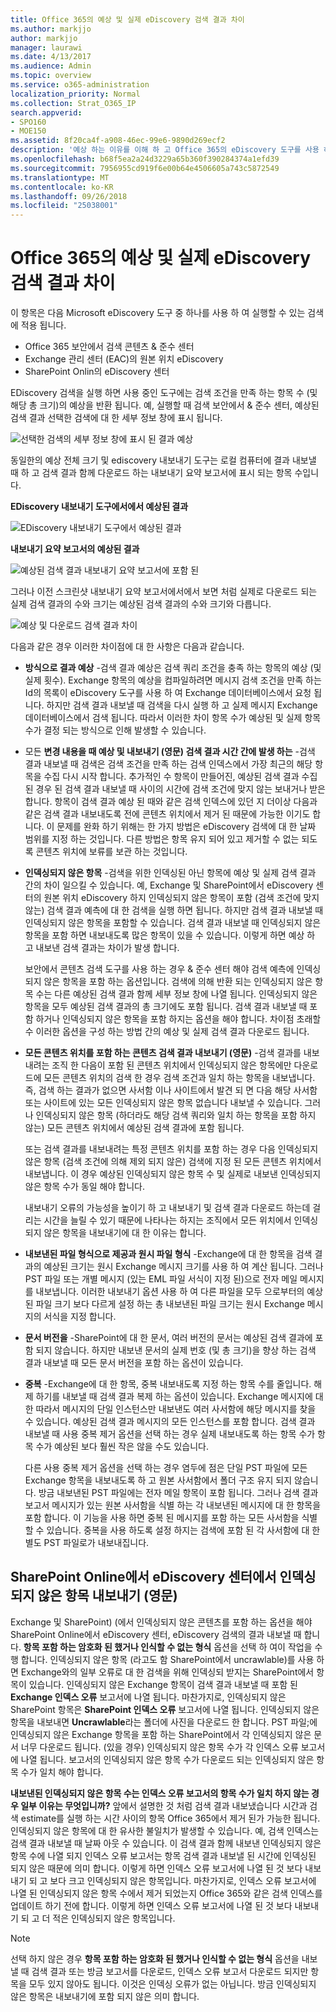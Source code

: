 ```yaml
---
title: Office 365의 예상 및 실제 eDiscovery 검색 결과 차이
ms.author: markjjo
author: markjjo
manager: laurawi
ms.date: 4/13/2017
ms.audience: Admin
ms.topic: overview
ms.service: o365-administration
localization_priority: Normal
ms.collection: Strat_O365_IP
search.appverid:
- SPO160
- MOE150
ms.assetid: 8f20ca4f-a908-46ec-99e6-9890d269ecf2
description: '예상 하는 이유를 이해 하 고 Office 365의 eDiscovery 도구를 사용 하 여 실행 하는 검색에서 실제 검색 결과가 달라질 수 있습니다. '
ms.openlocfilehash: b68f5ea2a24d3229a65b360f390284374a1efd39
ms.sourcegitcommit: 7956955cd919f6e00b64e4506605a743c5872549
ms.translationtype: MT
ms.contentlocale: ko-KR
ms.lasthandoff: 09/26/2018
ms.locfileid: "25038001"
---
```

# <a name="differences-between-estimated-and-actual-ediscovery-search-results-in-office-365"></a>Office 365의 예상 및 실제 eDiscovery 검색 결과 차이

이 항목은 다음 Microsoft eDiscovery 도구 중 하나를 사용 하 여 실행할 수 있는 검색에 적용 됩니다.  <br/>  
- Office 365 보안에서 검색 콘텐츠 &amp; 준수 센터  <br/>  
- Exchange 관리 센터 (EAC)의 원본 위치 eDiscovery  <br/>  
- SharePoint Onlin의 eDiscovery 센터  <br/> 
   
EDiscovery 검색을 실행 하면 사용 중인 도구에는 검색 조건을 만족 하는 항목 수 (및 해당 총 크기)의 예상을 반환 됩니다. 예, 실행할 때 검색 보안에서 &amp; 준수 센터, 예상된 검색 결과 선택한 검색에 대 한 세부 정보 창에 표시 됩니다.
  
![선택한 검색의 세부 정보 창에 표시 된 결과 예상](media/74e4ce83-40be-41a9-b60f-5ad447e79fe4.png)
  
동일한의 예상 전체 크기 및 ediscovery 내보내기 도구는 로컬 컴퓨터에 결과 내보낼 때 하 고 검색 결과 함께 다운로드 하는 내보내기 요약 보고서에 표시 되는 항목 수입니다.
  
**EDiscovery 내보내기 도구에서에서 예상된 결과**

![EDiscovery 내보내기 도구에서 예상된 결과](media/d34312a5-0ee6-49aa-9460-7ea0015a6e66.png)
  
**내보내기 요약 보고서의 예상된 결과**

![예상된 검색 결과 내보내기 요약 보고서에 포함 된](media/44b579da-86c2-4f33-81b5-84d604003eda.png)
  
그러나 이전 스크린샷 내보내기 요약 보고서에서에서 보면 처럼 실제로 다운로드 되는 실제 검색 결과의 수와 크기는 예상된 검색 결과의 수와 크기와 다릅니다. 
  
![예상 및 다운로드 검색 결과 차이](media/84aef318-230f-430d-9d9e-02f21342d364.png)
  
다음과 같은 경우 이러한 차이점에 대 한 사항은 다음과 같습니다.
  
- **방식으로 결과 예상** -검색 결과 예상은 검색 쿼리 조건을 충족 하는 항목의 예상 (및 실제 횟수). Exchange 항목의 예상을 컴파일하려면 메시지 검색 조건을 만족 하는 Id의 목록이 eDiscovery 도구를 사용 하 여 Exchange 데이터베이스에서 요청 됩니다. 하지만 검색 결과 내보낼 때 검색을 다시 실행 하 고 실제 메시지 Exchange 데이터베이스에서 검색 됩니다. 따라서 이러한 차이 항목 수가 예상된 및 실제 항목 수가 결정 되는 방식으로 인해 발생할 수 있습니다. 
    
- 모든 **변경 내용을 때 예상 및 내보내기 (영문) 검색 결과 시간 간에 발생 하는** -검색 결과 내보낼 때 검색은 검색 조건을 만족 하는 검색 인덱스에서 가장 최근의 해당 항목을 수집 다시 시작 합니다. 추가적인 수 항목이 만들어진, 예상된 검색 결과 수집 된 경우 된 검색 결과 내보낼 때 사이의 시간에 검색 조건에 맞지 않는 보내거나 받은 합니다. 항목이 검색 결과 예상 된 때와 같은 검색 인덱스에 있던 지 더이상 다음과 같은 검색 결과 내보내도록 전에 콘텐츠 위치에서 제거 된 때문에 가능한 이기도 합니다. 이 문제를 완화 하기 위해는 한 가지 방법은 eDiscovery 검색에 대 한 날짜 범위를 지정 하는 것입니다. 다른 방법은 항목 유지 되어 있고 제거할 수 없는 되도록 콘텐츠 위치에 보류를 보관 하는 것입니다. 
    
- **인덱싱되지 않은 항목** -검색을 위한 인덱싱된 아닌 항목에 예상 및 실제 검색 결과 간의 차이 일으킬 수 있습니다. 예, Exchange 및 SharePoint에서 eDiscovery 센터의 원본 위치 eDiscovery 하지 인덱싱되지 않은 항목이 포함 (검색 조건에 맞지 않는) 검색 결과 예측에 대 한 검색을 실행 하면 됩니다. 하지만 검색 결과 내보낼 때 인덱싱되지 않은 항목을 포함할 수 있습니다. 검색 결과 내보낼 때 인덱싱되지 않은 항목을 포함 하면 내보내도록 많은 항목이 있을 수 있습니다. 이렇게 하면 예상 하 고 내보낸 검색 결과는 차이가 발생 합니다. 
    
    보안에서 콘텐츠 검색 도구를 사용 하는 경우 &amp; 준수 센터 해야 검색 예측에 인덱싱되지 않은 항목을 포함 하는 옵션입니다. 검색에 의해 반환 되는 인덱싱되지 않은 항목 수는 다른 예상된 검색 결과 함께 세부 정보 창에 나열 됩니다. 인덱싱되지 않은 항목을 모두 예상된 검색 결과의 총 크기에도 포함 됩니다. 검색 결과 내보낼 때 포함 하거나 인덱싱되지 않은 항목을 포함 하지는 옵션을 해야 합니다. 차이점 초래할 수 이러한 옵션을 구성 하는 방법 간의 예상 및 실제 검색 결과 다운로드 됩니다. 
    
- **모든 콘텐츠 위치를 포함 하는 콘텐츠 검색 결과 내보내기 (영문)** -검색 결과를 내보내려는 조직 한 다음이 포함 된 콘텐츠 위치에서 인덱싱되지 않은 항목에만 다운로드에 모든 콘텐츠 위치의 검색 한 경우 검색 조건과 일치 하는 항목을 내보냅니다. 즉, 검색 하는 결과가 없으면 사서함 이나 사이트에서 발견 되 면 다음 해당 사서함 또는 사이트에 있는 모든 인덱싱되지 않은 항목 없습니다 내보낼 수 있습니다. 그러나 인덱싱되지 않은 항목 (하더라도 해당 검색 쿼리와 일치 하는 항목을 포함 하지 않는) 모든 콘텐츠 위치에서 예상된 검색 결과에 포함 됩니다. 
    
    또는 검색 결과를 내보내려는 특정 콘텐츠 위치를 포함 하는 경우 다음 인덱싱되지 않은 항목 (검색 조건에 의해 제외 되지 않은) 검색에 지정 된 모든 콘텐츠 위치에서 내보냅니다. 이 경우 예상된 인덱싱되지 않은 항목 수 및 실제로 내보낸 인덱싱되지 않은 항목 수가 동일 해야 합니다.
    
    내보내기 오류의 가능성을 높이기 하 고 내보내기 및 검색 결과 다운로드 하는데 걸리는 시간을 늘릴 수 있기 때문에 나타나는 하지는 조직에서 모든 위치에서 인덱싱되지 않은 항목을 내보내기에 대 한 이유는 합니다.
    
- **내보낸된 파일 형식으로 제공과 원시 파일 형식** -Exchange에 대 한 항목을 검색 결과의 예상된 크기는 원시 Exchange 메시지 크기를 사용 하 여 계산 됩니다. 그러나 PST 파일 또는 개별 메시지 (있는 EML 파일 서식이 지정 된)으로 전자 메일 메시지를 내보냅니다. 이러한 내보내기 옵션 사용 하 여 다른 파일을 모두 으로부터의 예상된 파일 크기 보다 다르게 설정 하는 총 내보낸된 파일 크기는 원시 Exchange 메시지의 서식을 지정 합니다. 
    
- **문서 버전을** -SharePoint에 대 한 문서, 여러 버전의 문서는 예상된 검색 결과에 포함 되지 않습니다. 하지만 내보낸 문서의 실제 번호 (및 총 크기)을 향상 하는 검색 결과 내보낼 때 모든 문서 버전을 포함 하는 옵션이 있습니다. 
    
- **중복** -Exchange에 대 한 항목, 중복 내보내도록 지정 하는 항목 수를 줄입니다. 해제 하기를 내보낼 때 검색 결과 복제 하는 옵션이 있습니다. Exchange 메시지에 대 한 따라서 메시지의 단일 인스턴스만 내보낸도 여러 사서함에 해당 메시지를 찾을 수 있습니다. 예상된 검색 결과 메시지의 모든 인스턴스를 포함 합니다. 검색 결과 내보낼 때 사용 중복 제거 옵션을 선택 하는 경우 실제 내보내도록 하는 항목 수가 항목 수가 예상된 보다 훨씬 작은 않을 수도 있습니다. 
    
    다른 사용 중복 제거 옵션을 선택 하는 경우 염두에 점은 단일 PST 파일에 모든 Exchange 항목을 내보내도록 하 고 원본 사서함에서 폴더 구조 유지 되지 않습니다. 방금 내보낸된 PST 파일에는 전자 메일 항목이 포함 됩니다. 그러나 검색 결과 보고서 메시지가 있는 원본 사서함을 식별 하는 각 내보낸된 메시지에 대 한 항목을 포함 합니다. 이 기능을 사용 하면 중복 된 메시지를 포함 하는 모든 사서함을 식별할 수 있습니다. 중복을 사용 하도록 설정 하지는 검색에 포함 된 각 사서함에 대 한 별도 PST 파일로가 내보내집니다. 
    
## <a name="exporting-unindexed-items-from-the-ediscovery-center-in-sharepoint-online"></a>SharePoint Online에서 eDiscovery 센터에서 인덱싱되지 않은 항목 내보내기 (영문)

Exchange 및 SharePoint) (에서 인덱싱되지 않은 콘텐츠를 포함 하는 옵션을 해야 SharePoint Online에서 eDiscovery 센터, eDiscovery 검색의 결과 내보낼 때 합니다. **항목 포함 하는 암호화 된 했거나 인식할 수 없는 형식** 옵션을 선택 하 여이 작업을 수행 합니다. 인덱싱되지 않은 항목 (라고도 함 SharePoint에서 uncrawlable)를 사용 하면 Exchange와의 일부 오류로 대 한 검색을 위해 인덱싱되 받지는 SharePoint에서 항목이 있습니다. 인덱싱되지 않은 Exchange 항목이 검색 결과 내보낼 때 포함 된 **Exchange 인덱스 오류** 보고서에 나열 됩니다. 마찬가지로, 인덱싱되지 않은 SharePoint 항목은 **SharePoint 인덱스 오류** 보고서에 나열 됩니다. 인덱싱되지 않은 항목을 내보내면 **Uncrawlable**라는 폴더에 사진을 다운로드 한 합니다. PST 파일;에 인덱싱되지 않은 Exchange 항목을 포함 하는 SharePoint에서 각 인덱싱되지 않은 문서 너무 다운로드 됩니다. (있을 경우) 인덱싱되지 않은 항목 수가 각 인덱스 오류 보고서에 나열 됩니다. 보고서의 인덱싱되지 않은 항목 수가 다운로드 되는 인덱싱되지 않은 항목 수가 일치 해야 합니다. 
  
 **내보낸된 인덱싱되지 않은 항목 수는 인덱스 오류 보고서의 항목 수가 일치 하지 않는 경우 일부 이유는 무엇입니까?** 앞에서 설명한 것 처럼 검색 결과 내보냈습니다 시간과 검색 estimate를 실행 하는 시간 사이의 항목 Office 365에서 제거 된가 가능한 됩니다. 인덱싱되지 않은 항목에 대 한 유사한 불일치가 발생할 수 있습니다. 예, 검색 인덱스는 검색 결과 내보낼 때 날짜 아웃 수 있습니다. 이 검색 결과 함께 내보낸 인덱싱되지 않은 항목 수에 나열 되지 인덱스 오류 보고서는 항목 검색 결과 내보낼 된 시간에 인덱싱된 되지 않은 때문에 의미 합니다. 이렇게 하면 인덱스 오류 보고서에 나열 된 것 보다 내보내기 되 고 보다 크고 인덱싱되지 않은 항목입니다. 마찬가지로, 인덱스 오류 보고서에 나열 된 인덱싱되지 않은 항목 수에서 제거 되었는지 Office 365와 같은 검색 인덱스를 업데이트 하기 전에 합니다. 이렇게 하면 인덱스 오류 보고서에 나열 된 것 보다 내보내기 되 고 더 적은 인덱싱되지 않은 항목입니다. 
  
> [!NOTE]
> 선택 하지 않은 경우 **항목 포함 하는 암호화 된 했거나 인식할 수 없는 형식** 옵션을 내보낼 때 검색 결과 또는 방금 보고서를 다운로드, 인덱스 오류 보고서 다운로드 되지만 항목을 모두 있지 않아도 됩니다. 이것은 인덱싱 오류가 없는 아닙니다. 방금 인덱싱되지 않은 항목은 내보내기에 포함 되지 않은 의미 합니다. 
  


